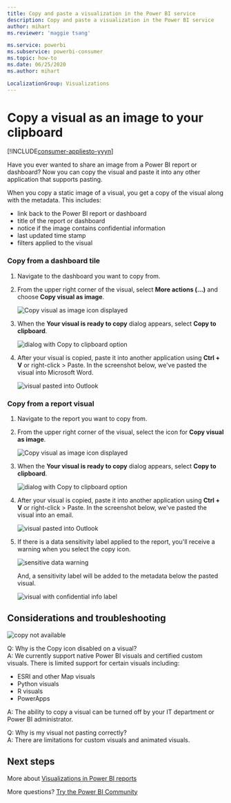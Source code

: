 ```yaml
---
title: Copy and paste a visualization in the Power BI service
description: Copy and paste a visualization in the Power BI service
author: mihart
ms.reviewer: 'maggie tsang'

ms.service: powerbi
ms.subservice: powerbi-consumer
ms.topic: how-to
ms.date: 06/25/2020
ms.author: mihart

LocalizationGroup: Visualizations
---
```

# Copy a visual as an image to your clipboard

[!INCLUDE[consumer-appliesto-yyyn](../includes/consumer-appliesto-yyyn.md)]

Have you ever wanted to share an image from a Power BI report or dashboard? Now you can copy the visual and paste it into any other application that supports pasting. 

When you copy a static image of a visual, you get a copy of the visual along with the metadata. This includes:
* link back to the Power BI report or dashboard
* title of the report or dashboard
* notice if the image contains confidential information
* last updated time stamp
* filters applied to the visual

### Copy from a dashboard tile

1. Navigate to the dashboard you want to copy from.

2. From the upper right corner of the visual, select **More actions (...)** and choose **Copy visual as image**. 

    ![Copy visual as image icon displayed](media/end-user-copy-paste/power-bi-copy-dashboard.png)

3. When the **Your visual is ready to copy** dialog appears, select **Copy to clipboard**.

    ![dialog with Copy to clipboard option](media//end-user-copy-paste/power-bi-copied.png)

4. After your visual is copied, paste it into another application using **Ctrl + V** or right-click > Paste. In the screenshot below, we've pasted the visual into Microsoft Word. 

    ![visual pasted into Outlook](media//end-user-copy-paste/power-bi-paste-word.png)

### Copy from a report visual 

1. Navigate to the report you want to copy from.

2. From the upper right corner of the visual, select the icon for **Copy visual as image**. 

    ![Copy visual as image icon displayed](media/end-user-copy-paste/power-bi-copy-icon.png)

3. When the **Your visual is ready to copy** dialog appears, select **Copy to clipboard**.

    ![dialog with Copy to clipboard option](media//end-user-copy-paste/power-bi-copied.png)


4. After your visual is copied, paste it into another application using **Ctrl + V** or right-click > Paste. In the screenshot below, we've pasted the visual into an email.

    ![visual pasted into Outlook](media//end-user-copy-paste/power-bi-copy-email.png)

5. If there is a data sensitivity label applied to the report, you'll receive a warning when you select the copy icon.  

    ![sensitive data warning](media//end-user-copy-paste/power-bi-sensitive.png)

    And, a sensitivity label will be added to the metadata below the pasted visual. 

    ![visual with confidential info label](media//end-user-copy-paste/power-bi-confidential.png)



## Considerations and troubleshooting

   ![copy not available](media//end-user-copy-paste/power-bi-copy-grey.png)


Q: Why is the Copy icon disabled on a visual?    
A: We currently support native Power BI visuals and certified custom visuals. There is limited support for certain visuals including: 
- ESRI and other Map visuals 
- Python visuals 
- R visuals 
- PowerApps    

A: The ability to copy a visual can be turned off by your IT department or Power BI administrator.


Q: Why is my visual not pasting correctly?    
A: There are limitations for custom visuals and animated visuals. 



## Next steps
More about [Visualizations in Power BI reports](end-user-visual-type.md)

More questions? [Try the Power BI Community](https://community.powerbi.com/)

